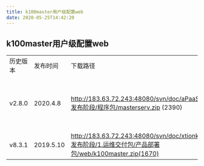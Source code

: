 ```yaml
---
title: k100master用户级配置web
date: 2020-05-25T14:42:20
---
```


## k100master用户级配置web

|||||
|---|---|---|---|
|历史版本|发布时间|下载路径|服务说明|
|v2.8.0|2020.4.8|http://183.63.72.243:48080/svn/doc/aPaaS/V2.8/5.发布阶段/程序包/masterserv.zip (2390)|\* 【add】增加了UI套件2.0相关代码|
|v8.3.1|2019.5.10|http://183.63.72.243:48080/svn/doc/xtionkx/V8.3/5.发布阶段/1.运维交付包/产品部署包/web/k100master.zip(1670)||